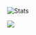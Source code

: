 ![Stats](https://github-readme-stats.vercel.app/api?username=BuczynskiRafal&show_icons=true&theme=radical)


<img src="https://github-readme-stats.vercel.app/api/top-langs/?username=BuczynskiRafal&theme=radical&layout=compact">



<!--
**BuczynskiRafal/BuczynskiRafal** is a ✨ _special_ ✨ repository because its `README.md` (this file) appears on your GitHub profile.

Here are some ideas to get you started:

- 🔭 I’m currently working on ...
- 🌱 I’m currently learning ...
- 👯 I’m looking to collaborate on ...
- 🤔 I’m looking for help with ...
- 💬 Ask me about ...
- 📫 How to reach me: ...
- 😄 Pronouns: ...
- ⚡ Fun fact: ...
-->
